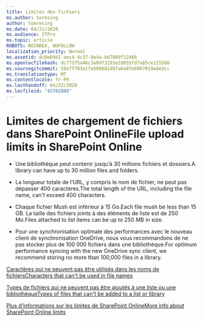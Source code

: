 ```yaml
---
title: Limites des fichiers
ms.author: toresing
author: tomresing
ms.date: 04/21/2020
ms.audience: ITPro
ms.topic: article
ROBOTS: NOINDEX, NOFOLLOW
localization_priority: Normal
ms.assetid: dc0eb9d1-aec4-4c37-8e4a-b67089f3246b
ms.openlocfilehash: dc77375a46c3a0973193e2d055fd7ab5ce125500
ms.sourcegitcommit: 55eff703a17e500681d8fa6a87eb067019ade3cc
ms.translationtype: MT
ms.contentlocale: fr-FR
ms.lasthandoff: 04/22/2020
ms.locfileid: "43702808"
---
```

# <a name="file-upload-limits-in-sharepoint-online"></a><span data-ttu-id="57d89-102">Limites de chargement de fichiers dans SharePoint Online</span><span class="sxs-lookup"><span data-stu-id="57d89-102">File upload limits in SharePoint Online</span></span>

- <span data-ttu-id="57d89-103">Une bibliothèque peut contenir jusqu’à 30 millions fichiers et dossiers.</span><span class="sxs-lookup"><span data-stu-id="57d89-103">A library can have up to 30 million files and folders.</span></span>
    
- <span data-ttu-id="57d89-104">La longueur totale de l’URL, y compris le nom de fichier, ne peut pas dépasser 400 caractères.</span><span class="sxs-lookup"><span data-stu-id="57d89-104">The total length of the URL, including the file name, can't exceed 400 characters.</span></span>
    
- <span data-ttu-id="57d89-105">Chaque fichier Mush est inférieur à 15 Go.</span><span class="sxs-lookup"><span data-stu-id="57d89-105">Each file mush be less than 15 GB.</span></span> <span data-ttu-id="57d89-106">La taille des fichiers joints à des éléments de liste est de 250 Mo.</span><span class="sxs-lookup"><span data-stu-id="57d89-106">Files attached to list items can be up to 250 MB in size.</span></span>
    
- <span data-ttu-id="57d89-107">Pour une synchronisation optimale des performances avec le nouveau client de synchronisation OneDrive, nous vous recommandons de ne pas stocker plus de 100 000 fichiers dans une bibliothèque.</span><span class="sxs-lookup"><span data-stu-id="57d89-107">For optimum performance syncing with the new OneDrive sync client, we recommend storing no more than 100,000 files in a library.</span></span> 
    
[<span data-ttu-id="57d89-108">Caractères qui ne peuvent pas être utilisés dans les noms de fichiers</span><span class="sxs-lookup"><span data-stu-id="57d89-108">Characters that can't be used in file names</span></span>](https://go.microsoft.com/fwlink/?linkid=866430)
  
[<span data-ttu-id="57d89-109">Types de fichiers qui ne peuvent pas être ajoutés à une liste ou une bibliothèque</span><span class="sxs-lookup"><span data-stu-id="57d89-109">Types of files that can't be added to a list or library</span></span>](https://go.microsoft.com/fwlink/?linkid=273757)
  
[<span data-ttu-id="57d89-110">Plus d’informations sur les limites de SharePoint Online</span><span class="sxs-lookup"><span data-stu-id="57d89-110">More info about SharePoint Online limits</span></span>](https://go.microsoft.com/fwlink/?linkid=271273)
  

